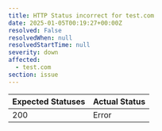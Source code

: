 ```yaml
---
title: HTTP Status incorrect for test.com
date: 2025-01-05T00:19:27+00:00Z
resolved: False
resolvedWhen: null
resolvedStartTime: null
severity: down
affected:
  - test.com
section: issue
---
```


| Expected Statuses | Actual Status  |
|-------------------|----------------|
| 200 | Error |
